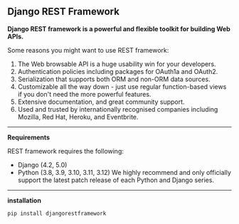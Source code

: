 ## Django REST Framework

**Django REST framework is a powerful and flexible toolkit for building Web APIs.**

Some reasons you might want to use REST framework:
1. The Web browsable API is a huge usability win for your developers.
2. Authentication policies including packages for OAuth1a and OAuth2.
3. Serialization that supports both ORM and non-ORM data sources.
4. Customizable all the way down - just use regular function-based views if you don't need the more powerful features.
5. Extensive documentation, and great community support.
6. Used and trusted by internationally recognised companies including Mozilla, Red Hat, Heroku, and Eventbrite.

---
**Requirements**

REST framework requires the following:
* Django (4.2, 5.0)
* Python (3.8, 3.9, 3.10, 3.11, 3.12)
We highly recommend and only officially support the latest patch release of each Python and Django series.
---

**installation**
```commandline
pip install djangorestframework
```

